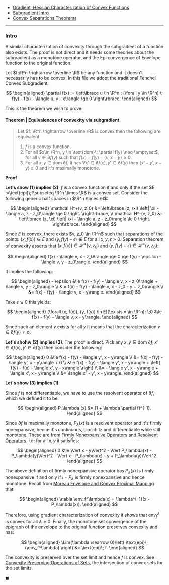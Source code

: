 - [Gradient, Hessian Characterization of Convex Functions](../CVX%20Analysis/Gradient,%20Hessian%20Characterization%20of%20Convex%20Functions.md)
- [Subgradient Intro](../Non-Smooth%20Calculus/Subgradient%20Intro.md)
- [Convex Separations Theorems](../CVX%20Geometry/Strict%20Separations%20Theorem.md)

---
### **Intro**

A similar characterization of convexity through the subgradient of a function also exists. 
The proof is not direct and it needs some theories about the subgradient as a monotone operator, and the Epi convergence of Envelope function to the original function. 

Let $f:\R^n \rightarrow \overline \R$ be any function and it doesn't necessarily has to be convex. 
In this file we adopt the traditional Fenchel Convex Subgradient: 

$$
\begin{aligned}
    \partial f(x) := 
    \left\lbrace
        u \in \R^n : (\forall y \in \R^n)
            \; f(y) - f(x) - \langle u, y - x\rangle \ge 0
    \right\rbrace. 
\end{aligned}
$$

This is the theorem we wish to prove. 

#### **Theorem | Equivalences of convexity via subgradient**
> Let $f: \R^n \rightarrow \overline \R$ is convex then the following are equivalent: 
> 1. $f$ is a convex function. 
> 2. For all $x\in \R^n, y \in \text{dom}\; \partial f(y) \neq \emptyset$, for all $v \in \partial f(y)$ such that $f(x) - f(y) - \langle v, x- y\rangle \ge 0$. 
> 3. For all $x, y \in \text{dom}\; \partial f$, it has $\forall x' \in \partial f(x), y' \in \partial f(y)$ then $\langle x' - y', x - y\rangle \ge 0$ and it's maximally monotone. 

**Proof**

**Let's show (1) implies (2)**. 
$f$ is a convex function if and only if the set $E :=\text{epi}\;f\subseteq \R^n \times \R$ is a convex set. 
Consider the following generic half spaces in $\R^n \times \R$: 

$$
\begin{aligned}
    \mathcal H^+(v, z_0) &= \left\lbrace
        (z, \xi) \left|
            \xi - \langle a, z - z_0\rangle
            \ge 0
        \right.
    \right\rbrace, 
    \\
    \mathcal H^-(v, z_0) &= \left\lbrace
        (z, \xi) \left|
            \xi - \langle a, z - z_0\rangle
            \le 0
        \right.
    \right\rbrace. 
\end{aligned}
$$

Since $E$ is convex, there exists $v, z_0 \in \R^n$ such that separations of the points: $(x, f(x)) \in E$ and $(y, f(y) - \epsilon)\not \in E$ for all $x, y, \epsilon > 0$. 
Separation theorem of convexity asserts that $(x, f(x)) \in \mathcal H^+(v, z_0)$ and $(y, f(y) - \epsilon) \in \mathcal H^-(v, z_0)$: 

$$
\begin{aligned}
    f(x) - \langle v, x - z_0\rangle \ge 0 \ge 
    f(y) - \epsilon - \langle v, y - z_0\rangle. 
\end{aligned}
$$

It implies the following: 

$$
\begin{aligned}
    - \epsilon &\le 
    f(x) - f(y) - \langle v, x - z_0\rangle + \langle v, y - z_0\rangle 
    \\
    & = f(x) - f(y) - \langle v, x - z_0 - y + z_0\rangle
    \\
    &= 
    f(x) - f(y) - \langle v, x - y\rangle. 
\end{aligned}
$$

Take $\epsilon \searrow 0$ this yields: 

$$
\begin{aligned}
    (\forall (x, f(x)), (y, f(y)) \in E)(\exists v \in \R^n): 
    \;0 &\le f(x) - f(y) - \langle v, x - y\rangle. 
\end{aligned}
$$

Since such an element $v$ exists for all $y$ it means that the characterization $v \in \partial f(y)\neq \emptyset$. 

**Let's shohw (2) implies (3)**. 
The proof is direct. 
Pick any $x, y\in \text{dom}\; \partial f;  x' \in \partial f(x), y' \in \partial f(y)$ then consider the following: 

$$
\begin{aligned}
    0 &\le f(x) - f(y) - \langle y', x - y\rangle
    \\
    &= f(x) - f(y) - \langle y', x - y\rangle + 0
    \\
    &\le
    f(x) - f(y) - \langle y', x - y\rangle + 
    \left(
        f(y) - f(x) - \langle x', y - x\rangle
    \right)
    \\
    &= 
    - \langle y', x - y\rangle
    + \langle x', x - y\rangle
    \\
    &= 
    \langle x' - y', x - y\rangle. 
\end{aligned}
$$

**Let's show (3) implies (1)**. 

Since $f$ is not differentiable, we have to use the resolvent operator of $\partial f$, which we defined it to be: 

$$
\begin{aligned}
    P_\lambda (x) &= (1 + \lambda \partial f)^{-1}. 
\end{aligned}
$$

Since $\partial f$ is maximally monotone, $P_\lambda(x)$ is a resolvent operator and it's firmly nonexpansive, hence it's continuous, Lipschitz and differentiable while still monotone. 
These are from [Firmly Nonexpansive Operators](../Operators%20Theory/Firmly%20Nonexpansive%20Operators.md) and [Resolvent Operators](../Operators%20Theory/Resolvent%20Operators.md). 
i.e: for all $x, y$ it satisfies: 

$$
\begin{aligned}
    0 &\le 
    \Vert x - y\Vert^2 - \Vert P_\lambda(x) - P_\lambda(y)\Vert^2
    - \Vert x - P_\lambda(x) - y + P_\lambda(y)\Vert^2. 
\end{aligned}
$$

The above definition of firmly nonexpansive operator has
$P_\lambda(x)$ is firmly nonexpansive if and only if $I - P_\lambda$ is firmly nonexpansive and hence monotone. 
Recall from [Moreau Envelope and Convex Proximal Mapping](../Proximal%20Operator/Moreau%20Envelope%20and%20Convex%20Proximal%20Mapping.md) that: 

$$
\begin{aligned}
    \nabla \env_f^\lambda(x) = \lambda^{-1}(x - P_\lambda(x)).
\end{aligned}
$$

Therefore, using gradient characterization of convexity it shows that $\text{env}_f^\lambda$ is convex for all $\lambda \ge 0$. 
Finally, the monotone set convergence of the epigraph of the envelope to the original function preserves convexity and has: 

$$
\begin{aligned}
    \Lim{\lambda \searrow 0}\left(
        \text{epi}\;(\env_f^\lambda)
    \right)
    &= \text{epi}\; f. 
\end{aligned}
$$

The convexity is preserved over the set limit and hence $f$ is convex. 
See [Convexity Preserving Operations of Sets](../CVX%20Geometry/Convexity%20Preserving%20Operations%20of%20Sets.md), the intersection of convex sets for the set limits. 



$\blacksquare$

